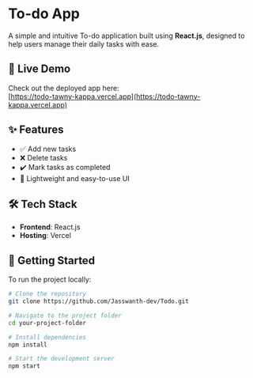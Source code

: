 # To-do App

A simple and intuitive To-do application built using **React.js**, designed to help users manage their daily tasks with ease.

## 🔗 Live Demo

Check out the deployed app here:  
[https://todo-tawny-kappa.vercel.app](https://todo-tawny-kappa.vercel.app)

## ✨ Features

- ✅ Add new tasks  
- ❌ Delete tasks  
- ✔️ Mark tasks as completed  
- 🧠 Lightweight and easy-to-use UI  

## 🛠 Tech Stack

- **Frontend**: React.js  
- **Hosting**: Vercel  

## 🚀 Getting Started

To run the project locally:

```bash
# Clone the repository
git clone https://github.com/Jasswanth-dev/Todo.git

# Navigate to the project folder
cd your-project-folder

# Install dependencies
npm install

# Start the development server
npm start
